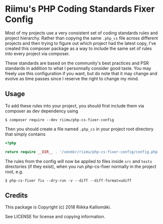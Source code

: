 # Riimu's PHP Coding Standards Fixer Config  #

Most of my projects use a very consistent set of coding standards rules and project hierarchy. Rather than
copying the same `.php_cs` file across different projects and then trying to figure out which project had
the latest copy, I've created this composer package as a way to include the same set of rules into every
project via composer.

These standards are based on the community's best practices and PSR standards in addition to what I personnally
consider good taste. You may freely use this configuration if you want, but do note that it may change and evolve
as time passes since I reserve the right to change my mind.

## Usage ##

To add these rules into your project, you should first include them via composer as dev dependency using

```
$ composer require --dev riimu/php-cs-fixer-config
```

Then you should create a file named `.php_cs` in your project root directory that simply contains

```php
<?php

return require __DIR__ . '/vendor/riimu/php-cs-fixer-config/config.php';
```

The rules from the config will now be applied to files inside `src` and `tests` directories (if they exist),
when you run php-cs-fixer normally in the project root, e.g.

```
$ php-cs-fixer fix --dry-run -v --diff --diff-format=udiff
```

## Credits ##

This package is Copyright (c) 2018 Riikka Kalliomäki.

See LICENSE for license and copying information.
